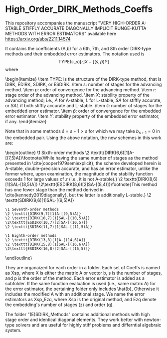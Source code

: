 # High_Order_DIRK_Methods_Coeffs

This repository accompanies the manuscript "VERY HIGH-ORDER A-STABLE STIFFLY ACCURATE DIAGONALLY
IMPLICIT RUNGE-KUTTA METHODS WITH ERROR ESTIMATORS" available here
https://arxiv.org/abs/2211.14574

It contains the coefficients (A,b) for a 6th, 7th, and 8th order DIRK-type methods and their embedded error estimators. The notation used is 
 $$\text{TYPE}(s,p)[r]X-[(\widehat{s},\widehat{p})Y]$$
where 

\begin{itemize}
    \item TYPE: is the structure of the DIRK-type method, that is DIRK, EDIRK, SDIRK, or ESDIRK.
    \item $s$: number of stages for the advancing method.
    \item $p$: order of convergence for the advancing method.
    \item $r$: stage order of the advancing method.
    \item $X$: stability property of the advancing method; i.e., $A$ for A-stable, $L$ for L-stable, $SA$ for stiffly accurate, or $SAL$ if both stiffly accurate and L-stable.
    \item $\widehat{s}$: number of stages for the embedded error estimator.
    \item $\widehat{p}$: order of convergence for the embedded error estimator.
    \item $Y$: stability property of the embedded error estimator, if any.
\end{itemize}

 Note that in some methods $\widehat{s} = s + 1 > s$ for which we may take $b_{s+1} = 0$ in the embedded pair. Using the above notation, the new schemes in this work are:

\begin{outline}
 \1 Sixth-order methods
    \2 \texttt{DIRK(6,6)[1]A-[(7,5)A]}\footnote{While having the same number of stages as the method presented in \cite{cooper1979semiexplicit}, the scheme developed herein is A-stable, double-precision accurate, and has an error estimator, unlike the former where, upon examination, the magnitude of the stability function exceeds 1 for large values of $z$ (i.e., it is not A-stable).} 
    \2 \texttt{DIRK(8,6)[1]SAL-[(8,5)A]} 
    \2\texttt{ESDIRK(8,6)[2]SA-[(8,4)]}\footnote{This method has one fewer stage than the method derived in \cite{kennedy2019diagonally}, but the latter is additionally L-stable.} 
    \2 \texttt{SDIRK(9,6)[1]SAL-[(9,5)A]}

    \1 Seventh-order methods
    \2 \texttt{DIRK(9,7)[1]A-[(9,5)A]} 
    \2 \texttt{DIRK(10,7)[1]SAL-[(10,5)A]} 
    \2\texttt{ESDIRK(10,7)[2]SA-[(10,5)]} 
    \2 \texttt{SDIRK(11,7)[1]SAL-[(11,5)A]}

    \1 Eighth-order methods
    \2 \texttt{DIRK(13,8)[1]A-[(14,6)A]} 
    \2 \texttt{DIRK(15,8)[1]SAL-[(16,6)A]} 
    \2\texttt{ESDIRK(16,8)[2]SAL-[(16,5)]} 
 
\end{outline}


They are organaized for each order in a folder. Each set of Coeffs is named as Xsp, where X is either the matrix A or vector b, s is the number of stages, and p is the order of the method. Each error estimator is added as a subfolder. If the same function evaluation is used (i.e., same matrix A) for the error estimator, the pertaining folder only includes \hat{b}, Otherwise it includes the modified A with an additional stage. We name the error estimators as Xsp_Ezq, where Xsp is the original method, and Ezq denote the embedding's number of stages (z) and order (q).

The folder "(E)SDIRK_Methods" contains additional methods with high stage order and identical diagonal elements. They work better with newton-type solvers and are useful for highly stiff problems and differntial algebraic system.
